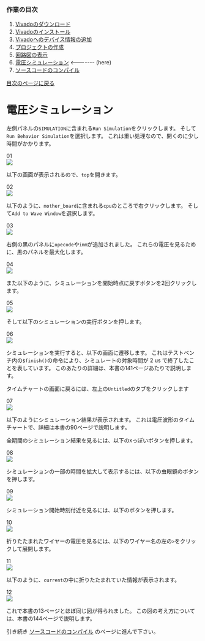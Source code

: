 ### 作業の目次

1. [Vivadoのダウンロード](../download/index.md)
2. [Vivadoのインストール](../install/index.md)
3. [Vivadoへのデバイス情報の追加](../board/index.md)
4. [プロジェクトの作成](../project/index.md)
5. [回路図の表示](../schematic/index.md)
6. [電圧シミュレーション](../wave/index.md) <------- (here)
7. [ソースコードのコンパイル](../compile/index.md)

[目次のページに戻る](../howto/index.md)

# 電圧シミュレーション

左側パネルの`SIMULATION`に含まれる`Run Simulation`をクリックします。
そして`Run Behavior Simulation`を選択します。
これは重い処理なので、開くのに少し時間がかかります。

01  
![ ](wave_001.png)

以下の画面が表示されるので、`top`を開きます。

02  
![ ](wave_002.png)

以下のように、`mother_board`に含まれる`cpu`のところで右クリックします。
そして`Add to Wave Window`を選択します。

03  
![ ](wave_003.png)

右側の黒のパネルに`opecode`や`imm`が追加されました。
これらの電圧を見るために、黒のパネルを最大化します。

04  
![ ](wave_004.png)

また以下のように、シミュレーションを開始時点に戻すボタンを2回クリックします。

05  
![ ](wave_005.png)

そして以下のシミュレーションの実行ボタンを押します。

06  
![ ](wave_006.png)

シミュレーションを実行すると、以下の画面に遷移します。
これはテストベンチ内の`$finish()`の命令により、シミュレートの対象時間が 2 us で終了したことを表しています。
このあたりの詳細は、本書の141ページあたりで説明します。

タイムチャートの画面に戻るには、左上の`Untitled`のタブをクリックします

07  
![ ](wave_007.png)

以下のようにシミュレーション結果が表示されます。
これは電圧波形のタイムチャートで、詳細は本書の90ページで説明します。

全期間のシミュレーション結果を見るには、以下の`X`っぽいボタンを押します。

08  
![ ](wave_008.png)

シミュレーションの一部の時間を拡大して表示するには、以下の虫眼鏡のボタンを押します。

09  
![ ](wave_009.png)

シミュレーション開始時刻付近を見るには、以下のボタンを押します。

10  
![ ](wave_010.png)

折りたたまれたワイヤーの電圧を見るには、以下のワイヤー名の左の`>`をクリックして展開します。

11  
![ ](wave_011.png)

以下のように、`current`の中に折りたたまれていた情報が表示されます。

12  
![ ](wave_012.png)

これで本書の13ページとほぼ同じ図が得られました。
この図の考え方については、本書の144ページで説明します。

引き続き
[ソースコードのコンパイル](../compile/index.md)
のページに進んで下さい。
